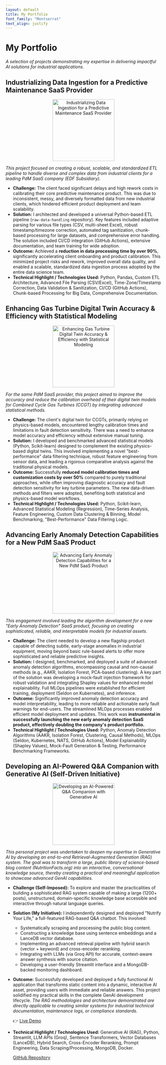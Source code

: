 ```yaml
---
layout: default
title: My Portfolio
font_family: "Montserrat"
text_align: justify
---
```


# My Portfolio

_A selection of projects demonstrating my expertise in delivering impactful AI solutions for industrial applications._

## Industrializing Data Ingestion for a Predictive Maintenance SaaS Provider

<div style="text-align: center;">
<img src="{{ site.image_url }}/ChatGPT Image May 14, 2025, 07_45_43 PM - Industrializing Data Ingestion for a Predictive Maintenance SaaS Provider.svg" alt="Industrializing Data Ingestion for a Predictive Maintenance SaaS Provider" height="200"/>
</div>

_This project focused on creating a robust, scalable, and standardized ETL pipeline to handle diverse and complex data from industrial clients for a leading PdM SaaS company (EDF Subsidiary)._

- **Challenge:** The client faced significant delays and high rework costs in calibrating their core predictive maintenance product. This was due to inconsistent, messy, and diversely formatted data from new industrial clients, which hindered efficient product deployment and team scalability.
- **Solution:** I architected and developed a universal Python-based ETL pipeline (`raw-data-handling` repository). Key features included adaptive parsing for various file types (CSV, multi-sheet Excel), robust timestamp/timezone correction, automated tag sanitization, chunk-based processing for large datasets, and comprehensive error handling. The solution included CI/CD integration (GitHub Actions), extensive documentation, and team training for wide adoption.
- **Outcome:** Achieved a **reduction in data processing time by over 90%**, significantly accelerating client onboarding and product calibration. This minimized project risks and rework, improved overall data quality, and enabled a scalable, standardized data ingestion process adopted by the entire data science team.
- **Technical Highlight / Technologies Used:** Python, Pandas, Custom ETL Architecture, Advanced File Parsing (CSV/Excel), Time-Zone/Timestamp Correction, Data Validation & Sanitization, CI/CD (GitHub Actions), Chunk-based Processing for Big Data, Comprehensive Documentation.

## Enhancing Gas Turbine Digital Twin Accuracy & Efficiency with Statistical Modeling

<div style="text-align: center;">
<img src="{{ site.image_url }}/ChatGPT Image May 14, 2025, 07_51_31 PM - Enhancing Gas Turbine Digital Twin Accuracy & Efficiency with Statistical Modeling.svg" alt="Enhancing Gas Turbine Digital Twin Accuracy & Efficiency with Statistical Modeling" height="200"/>
</div>

_For the same PdM SaaS provider, this project aimed to improve the accuracy and reduce the calibration overhead of their digital twin models for Combined Cycle Gas Turbines (CCGT) by integrating advanced statistical methods._

- **Challenge:** The client's digital twin for CCGTs, primarily relying on physics-based models, encountered lengthy calibration times and limitations in fault detection sensitivity. There was a need to enhance model accuracy and efficiency without extensive manual tuning.
- **Solution:** I developed and benchmarked advanced statistical models (Python, Scikit-learn) designed to complement the existing physics-based digital twins. This involved implementing a novel "best-performance" data filtering technique, robust feature engineering from sensor data, and leading a rigorous comparative analysis against the traditional physical models.
- **Outcome:** Successfully **reduced model calibration times and customization costs by over 50%** compared to purely traditional approaches, while often improving diagnostic accuracy and fault detection sensitivity for key turbine parameters. The new data-driven methods and filters were adopted, benefiting both statistical and physics-based model workflows.
- **Technical Highlight / Technologies Used:** Python, Scikit-learn, Advanced Statistical Modeling (Regression), Time-Series Analysis, Feature Engineering, Custom Data Clustering & Binning, Model Benchmarking, "Best-Performance" Data Filtering Logic.

## Advancing Early Anomaly Detection Capabilities for a New PdM SaaS Product

<div style="text-align: center;">
<img src="{{ site.image_url }}/ChatGPT Image May 14, 2025, 07_55_14 PM - Advancing Early Anomaly Detection Capabilities for a New PdM SaaS Product.svg" alt="Advancing Early Anomaly Detection Capabilities for a New PdM SaaS Product" height="200"/>
</div>

_This engagement involved leading the algorithm development for a new "Early Anomaly Detection" SaaS product, focusing on creating sophisticated, reliable, and interpretable models for industrial assets._

- **Challenge:** The client needed to develop a new flagship product capable of detecting subtle, early-stage anomalies in industrial equipment, moving beyond basic rule-based alerts to offer more sophisticated and reliable predictive insights.
- **Solution:** I designed, benchmarked, and deployed a suite of advanced anomaly detection algorithms, encompassing causal and non-causal methods (e.g., AAKR, Isolation Forest, PCA-based clustering). A key part of the solution was developing a mock-fault injection framework for robust validation and integrating Shapley values for enhanced model explainability. Full MLOps pipelines were established for efficient training, deployment (Seldon on Kubernetes), and inference.
- **Outcome:** Significantly improved anomaly detection accuracy and model interpretability, leading to more reliable and actionable early fault warnings for end-users. The streamlined MLOps processes enabled efficient model deployment and updates. This work was **instrumental in successfully launching the new early anomaly detection SaaS product, effectively doubling the company's product portfolio.**
- **Technical Highlight / Technologies Used:** Python, Anomaly Detection Algorithms (AAKR, Isolation Forest, Clustering, Causal Methods), MLOps (Seldon, Kubernetes, NATS, GitHub Actions), Model Explainability (Shapley Values), Mock-Fault Generation & Testing, Performance Benchmarking Frameworks.

## Developing an AI-Powered Q&A Companion with Generative AI (Self-Driven Initiative)

<div style="text-align: center;">
<img src="{{ site.image_url }}/ChatGPT Image May 14, 2025, 08_12_56 PM - Developing an AI-Powered Q&A Companion with Generative AI.svg" alt="Developing an AI-Powered Q&A Companion with Generative AI" height="200"/>
</div>

_This personal project was undertaken to deepen my expertise in Generative AI by developing an end-to-end Retrieval-Augmented Generation (RAG) system. The goal was to transform a large, public library of science-based blog content (NutritionFacts.org) into an interactive, conversational knowledge source, thereby creating a practical and meaningful application to showcase advanced GenAI capabilities._

- **Challenge (Self-Imposed):** To explore and master the practicalities of building a sophisticated RAG system capable of making a large (1200+ posts), unstructured, domain-specific knowledge base accessible and interactive through natural language queries.
- **Solution (My Initiative):** I independently designed and deployed "Nutrify Your Life," a full-featured RAG-based Q&A chatbot. This involved:
  - Systematically scraping and processing the public blog content.
  - Constructing a knowledge base using sentence embeddings and a LanceDB vector database.
  - Implementing an advanced retrieval pipeline with hybrid search (vector + keyword) and cross-encoder reranking.
  - Integrating with LLMs (via Groq API) for accurate, context-aware answer synthesis with source citation.
  - Developing a user-friendly Streamlit interface and a MongoDB-backed monitoring dashboard.
- **Outcome:** Successfully developed and deployed a fully functional AI application that transforms static content into a dynamic, interactive AI asset, providing users with immediate and reliable answers. This project solidified my practical skills in the complete GenAI development lifecycle. _The RAG methodologies and architecture demonstrated are directly applicable to creating similar systems for industrial technical documentation, maintenance logs, or compliance standards._

  👉 [Live Demo](https://nutrify-your-life.streamlit.app/)

- **Technical Highlight / Technologies Used:** Generative AI (RAG), Python, Streamlit, LLM APIs (Groq), Sentence Transformers, Vector Databases (LanceDB), Hybrid Search, Cross-Encoder Reranking, Prompt Engineering, Data Scraping/Processing, MongoDB, Docker.

  [GitHub Repository](https://github.com/alexkolo/rag_nutrition_facts_blog)
